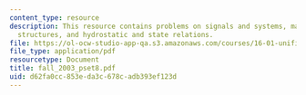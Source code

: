 ```yaml
---
content_type: resource
description: This resource contains problems on signals and systems, materials and
  structures, and hydrostatic and state relations.
file: https://ol-ocw-studio-app-qa.s3.amazonaws.com/courses/16-01-unified-engineering-i-ii-iii-iv-fall-2005-spring-2006/d62fa0cc853eda3c678cadb393ef123d_fall_2003_pset8.pdf
file_type: application/pdf
resourcetype: Document
title: fall_2003_pset8.pdf
uid: d62fa0cc-853e-da3c-678c-adb393ef123d
---
```

